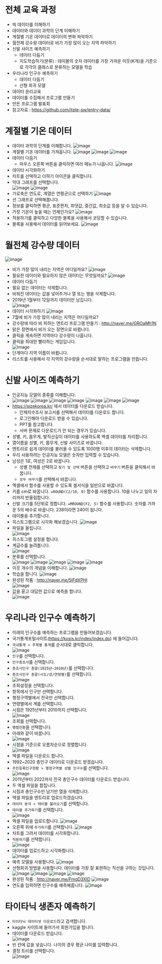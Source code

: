 # 전체 교육 과정
* 빅 데이터를 이해하기
* 데이터와 데이터 과학의 단계 이해하기
* 계절별 기온 데이터로 데이터의 변화 파악하기
* 월전체 강수량 데이터로 비가 가장 많이 오는 지역 파악하기
* 신발 사이즈 예측하기
  * 데이터 다듬기
  * 지도학습하기(분류) : 테이블의 숫자 데이터를 가장 가까운 이웃(K개)을 기준으로 각각의 클래스로 분류하는 모델을 학습
* 우리나라 인구수 예측하기
  * 데이터 다듬기
  * 선형 회귀 모델
* 데이터 윤리교육
* 데이터를 수집해서 프로그램 만들기
* 만든 프로그램 발표회
* 참고자료 : https://github.com/itple-sw/entry-data/

# 계절별 기온 데이터
* 데이터 과학의 단계를 이해합니다.
![image](https://github.com/jerrytohub/heinstein/assets/127598703/01c14f5b-3066-4e67-b8a8-7be3bc9e66c3)
* 계절별 기온 데이터를 가져옵니다.
![image](https://github.com/jerrytohub/heinstein/assets/127598703/514726bd-a779-46b2-a967-fa2b20432ed9)
![image](https://github.com/jerrytohub/heinstein/assets/127598703/1a4c0906-fc77-467f-8e07-5c49788e1b6b)
![image](https://github.com/jerrytohub/heinstein/assets/127598703/80e8d01b-26ee-4ec8-9f64-d2a9e05613b1)
* 데이터 다듬기
  * 마우스 오른쪽 버튼을 클릭하면 여러 메뉴가 나옵니다. 
![image](https://github.com/jerrytohub/heinstein/assets/127598703/6d4e5e85-0387-4588-9183-f88abfaf5e55)
* 데이터 시각화하기
* 차트를 선택하고 더하기 아이콘을 클릭합니다.
* 막대 그래프를 선택합니다.   
![image](https://github.com/jerrytohub/heinstein/assets/127598703/88f91308-4756-49f0-be19-8879254a1a08)
![image](https://github.com/jerrytohub/heinstein/assets/127598703/e8c03aa3-2083-4bd5-96af-c435a93359ee)
* 가로축은 연도로, 계열은 연평균으로 선택하기
![image](https://github.com/jerrytohub/heinstein/assets/127598703/d382bed9-47eb-4ccc-9cfa-602b1788b785)
* 선 그래프로 선택해봅니다. 
* 정보를 클릭하면 평균, 표준편차, 최댓값, 중간값, 최솟값 등을 알 수 있습니다.
* 가장 기온이 높을 때는 언제인가요?
![image](https://github.com/jerrytohub/heinstein/assets/127598703/f099415f-87ae-4a1d-b942-8cf31c67e0b7)
* 적용하기를 클릭하고 다앙한 블록을 사용해서 코딩할 수 있습니다.
* 블록을 사용해서 데이터를 읽어보세요.
![image](https://github.com/jerrytohub/heinstein/assets/127598703/47883fdb-b7ad-487f-a0a7-1715e7c4224a)

# 월전체 강수량 데이터
![image](https://github.com/jerrytohub/heinstein/assets/127598703/e6a1ff46-1c86-4dfc-9ccb-40d2747812c2)
* 비가 가장 많이 내리는 지역은 어디일까요?
![image](https://github.com/jerrytohub/heinstein/assets/127598703/69ba9dc1-c19a-46a9-8bb7-b66bcb0d53be)
* 필요한 데이터와 필요하지 않은 데이터는 무엇일까요?
![image](https://github.com/jerrytohub/heinstein/assets/127598703/6665bc97-7bb3-48a8-9ea5-6053d0fc64dc)
* 데이터 다듬기
 * 필요 없는 데이터는 삭제합니다. 
 * 비워진 데이터는 값을 넣어주거나 열 또는 행을 삭제합니다.
* 2019년 1월부터 12일까지 데이터만 남깁니다.   
![image](https://github.com/jerrytohub/heinstein/assets/127598703/987b0c36-4a67-4eb7-a1f9-3c983435e3b5)
* 데이터 시각화하기
![image](https://github.com/jerrytohub/heinstein/assets/127598703/8e41a5a4-0ddf-42fa-b048-cd199473b615)
* 7월에 비가 가장 많이 내리는 지역은 어디일까요?
* 강수량에 따라 비 피하는 엔트리 프로그램 만들기 : http://naver.me/GROaMh1N
* 맑은 장면에서 비가 오는 장면으로 바뀝니다.
* 클릭을 계속하면 지역마다 강수량이 나옵니다.
* 클릭을 최대한 빨리하는 게임입니다.   
![image](https://github.com/jerrytohub/heinstein/assets/127598703/b7a93673-045f-4c46-92c6-f3d3197ebaf8)
* 단계마다 지역 이름이 바뀝니다.
* 리스트를 사용해서 각 지역의 강수량을 순서대로 말하는 프로그램을 만듭니다.

# 신발 사이즈 예측하기
* 인공지능 모델의 종류를 이해합니다.   
![image](https://github.com/jerrytohub/heinstein/assets/127598703/0d944efa-a6f6-4a0d-bc5c-896d528d08b6)
![image](https://github.com/jerrytohub/heinstein/assets/127598703/544cf43e-b9f9-4666-a50e-f5aee5de3bd8)
![image](https://github.com/jerrytohub/heinstein/assets/127598703/43cae85a-325c-4bea-b7cc-a5aa31385f7b)
![image](https://github.com/jerrytohub/heinstein/assets/127598703/33683cde-7c27-4528-8015-ecbb441807c1)
![image](https://github.com/jerrytohub/heinstein/assets/127598703/a579f7cc-6682-4aa1-9f5c-a13a1585f8c9)
![image](https://github.com/jerrytohub/heinstein/assets/127598703/92abdb7d-de9d-45c2-8467-c788ab73c8dc)
![image](https://github.com/jerrytohub/heinstein/assets/127598703/a5cee2b4-bcd0-41ff-b698-2e5275c2d7cf)
* https://sizekorea.kr/ 에서 데이터를 다운로드 받습니다.
  * 인체치수조사 보고서를 선택해서 데이터를 다운로드 합니다.
  * 로그인해야 다운로드 받을 수 있습니다. 
  * PPT를 참고합니다.
  * 서버 문제로 다운로드가 안 되는 경우가 있습니다.
* 성별, 키, 몸무게, 발직선길이 데이터를 사용하도록 엑셀 데이터를 처리합니다.
* 열이름을 성별, 키, 몸무게, 신발 사이즈로 바꿉니다.
* 엔트리로 쉽게 데이터를 불러올 수 있도록 1000행 이후의 데이터는 삭제합니다.
* 우리 사용하려는 인공지능 모델은 숫자만 입력할 수 있습니다.
* 남성은 1로, 여성은 2로 바꿉니다.
  * 성별 전체를 선택하고 ```찾기 및 선택``` 버튼을 선택하고 ```바꾸기``` 버튼을 클릭해서 바꿉니다.
  * ```모두 바꾸기```를 선택해서 바꿉니다.
* 엑셀에서 함수를 사용할 수 있도록 셀서식을 일반으로 바꿉니다.
* 키를 cm로 바꿉니다. ```=ROUND(C2/10, 0)``` 함수를 사용합니다. 10을 나누고 일의 자리까지 반올림합니다.
* 신발 크기를 5단위로 정합니다. ```=MROUND(F2, 5)``` 함수를 사용합니다. 숫자를 가까운 5의 배수로 바꿉니다. 238이라면 240이 됩니다.
* 테이블을 추가합니다.
* 히스토그램으로 시각화 해보겠습니다. 
![image](https://github.com/jerrytohub/heinstein/assets/127598703/1f51a290-74db-4bfe-a761-424a5c31934a)
* 파일을 올립니다.   
![image](https://github.com/jerrytohub/heinstein/assets/127598703/f4fce0e0-8cdc-431d-bb04-a1741c4851d8)
* 히스토그램 설정을 합니다.
* 계급수를 늘려봅니다.   
![image](https://github.com/jerrytohub/heinstein/assets/127598703/15ae4e58-22a3-48fd-8314-4480b9785c28)
* 분류를 선택합니다.   
![image](https://github.com/jerrytohub/heinstein/assets/127598703/d8fd0c26-9566-4fac-bd13-995a91292355)
![image](https://github.com/jerrytohub/heinstein/assets/127598703/c78d65ee-6696-4045-9205-e22d6bde6026)
![image](https://github.com/jerrytohub/heinstein/assets/127598703/219454de-8695-4a2d-8e13-252e43155adb)
![image](https://github.com/jerrytohub/heinstein/assets/127598703/1f39c890-e780-4d68-9197-42cd3f6ad61f)
![image](https://github.com/jerrytohub/heinstein/assets/127598703/51a9736e-3686-4169-b089-d668269b7d37)
* 이웃 개수의 개념을 이해합니다.
![image](https://github.com/jerrytohub/heinstein/assets/127598703/322b1946-91bd-4583-9dfe-1425ffc05e00)
* 학습을 합니다.
![image](https://github.com/jerrytohub/heinstein/assets/127598703/8a550187-d483-4515-862c-0b6906676e26)
* 완성된 작품 : http://naver.me/5IFdXPHl   
![image](https://github.com/jerrytohub/heinstein/assets/127598703/329f0278-421c-467f-8565-46d1b33fa0c9)
* 값을 묻고 대답한 값으로 예측을 합니다.   
![image](https://github.com/jerrytohub/heinstein/assets/127598703/70fb0df6-19a5-4c5b-8c51-ad2bdf61f14f)

# 우리나라 인구수 예측하기
* 미래의 인구수를 예측하는 프로그램을 만들어보겠습니다.
* 국가통계포털사이트(https://kosis.kr/index/index.do) 에 들어갑니다.
* ```국내통계 > 주제별 통계```를 순서대로 클릭합니다.   
![image](https://github.com/itple-sw/entry-data/assets/76088532/a60bc897-f0cb-4ec5-8808-424d0abeba02)
* ```인구```를 선택합니다.
* ```인구총조사```를 선택합니다.
* ```총조사인구 총괄(1925년~2010년)```를 선택합니다.
* ```총조사인구 총괄(시도/성/연령별)```를 선택합니다.   
![image](https://github.com/itple-sw/entry-data/assets/76088532/cd756de0-9a3e-4118-98c0-02635f210441)
* 조회설정을 선택합니다.
* 항목에서 인구만 선택합니다.
* 행정구역별에서 전국만 선택합니다.
* 연령별에서 계를 선택합니다. 
* 시점은 1925년부터 2010까지 선택합니다.   
![image](https://github.com/itple-sw/entry-data/assets/76088532/9023b139-a809-4644-8292-43c14d3bfbde)
* 조회를 선택합니다.
* ```행렬전환```을 선택합니다.
* 아래와 같이 바꿉니다.   
![image](https://github.com/itple-sw/entry-data/assets/76088532/0e2e6636-8422-4ee3-8f27-a45d4c724793)
* 시점을 기준으로 오름차순으로 정렬합니다.    
![image](https://github.com/itple-sw/entry-data/assets/76088532/542a44b7-1bdb-413e-a862-11625b28dab7)
* 엑셀 파일을 다운로드 합니다.
* 1992~2020 총인구 데이터로 다운로드 받겠습니다.
* ```주민등록인구현황 > 행정구역별 성별 인구수```를 선택합니다.   
![image](https://github.com/itple-sw/entry-data/assets/76088532/cdef79d3-84e6-420c-8328-ea5859ef11e2)
* 2011년부터 2022까지 전국 총인구수 데이터를 다운로드 받습니다.
* 두 엑셀 파일을 합칩니다.
* 시점과 총인구수만 남기만 열을 삭제합니다.
* 엑셀 파일을 엔트리로 업로드하겠습니다.
* ```데이터 분석 > 테이블 불러오기```를 선택합니다.
* ```테이블 추가하기```를 선택합니다.    
![image](https://github.com/itple-sw/entry-data/assets/76088532/f0ef5566-17cb-44ee-a0b7-7beb2856fb45)
* 엑셀 파일을 업로드합니다. 
![image](https://github.com/itple-sw/entry-data/assets/76088532/8a02a730-7dbc-486b-8b61-c4d87e7ab625)
* 오른쪽 위에 ```추가하기```를 선택합니다. 
![image](https://github.com/itple-sw/entry-data/assets/76088532/064930a3-0806-4aba-8cae-8408d4d7e258)
* 차트를 그려서 데이터를 시각화합니다.
* ```적용하기```를 선택합니다.   
![image](https://github.com/itple-sw/entry-data/assets/76088532/9140cfee-5bd3-44ba-91fd-ea3379ad2d52)
* 데이터를 업로드하고 시각화합니다.   
![image](https://github.com/jerrytohub/heinstein/assets/127598703/9a1450e9-c220-4f52-8df2-35c59d1f115b)
* 예측 모델을 사용합니다.
![image](https://github.com/jerrytohub/heinstein/assets/127598703/5d597147-1e43-493b-b927-cb81ed6c8864)
* 선형회귀 방법을 사용합니다. 데이터를 가장 잘 표현하는 직선을 구하는 것입니다.   
![image](https://github.com/jerrytohub/heinstein/assets/127598703/2ab91b0b-c694-4f37-b928-3723a174b379)
![image](https://github.com/jerrytohub/heinstein/assets/127598703/cfcb23e5-9198-498d-8744-8f7818f2d0a2)
![image](https://github.com/jerrytohub/heinstein/assets/127598703/1916d250-be62-4785-bf74-522c92503b70)
![image](https://github.com/jerrytohub/heinstein/assets/127598703/d7eca115-f1b5-46dd-a582-bd5b4d453bef)
* 완성된 작품 : http://naver.me/FmgD3XID
![image](https://github.com/jerrytohub/heinstein/assets/127598703/1a40ffc7-c467-41fa-a4d4-9ea1e24ce1b7)
* 연도를 입력하면 인구수를 예측해줍니다.
![image](https://github.com/jerrytohub/heinstein/assets/127598703/9a034415-bd43-4538-a1c1-466fdffd0f96)

# 타이타닉 생존자 예측하기
* ```타이타닉 데이터셋 다운로드```라고 검색합니다.
* kaggle 사이트에 들어가서 회원가입을 합니다.
* 데이터를 다운로드 받습니다.   
![image](https://github.com/itple-sw/entry-data/assets/76088532/55ba5251-8647-44fd-9cde-1cd2a22a6882)
* 빈 칸에 값을 넣습니다. 나이의 경우 평균 나이를 입력합니다.
* 결정 트리를 선택합니다.   
![image](https://github.com/itple-sw/entry-data/assets/76088532/c0315c36-c8cd-486f-88c9-f8798c6468d3)
